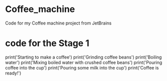 # Coffee_machine
Code for my Coffee machine project from JetBrains
# code for the Stage 1
print('Starting to make a coffee')
print('Grinding coffee beans')
print('Boiling water')
print('Mixing boiled water with crushed coffee beans')
print('Pouring coffee into the cup')
print('Pouring some milk into the cup')
print('Coffee is ready!')

